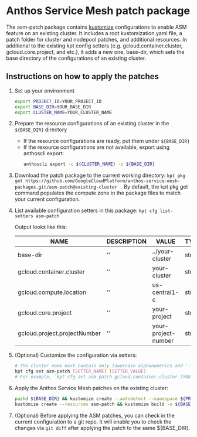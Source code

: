 # Anthos Service Mesh patch package

The asm-patch package contains [kustomize](https://github.com/kubernetes-sigs/kustomize) configurations to enable ASM feature on an existing cluster.
It includes a root kustomization.yaml file, a patch folder for cluster and nodepool patches, and additional resources.
In additional to the existing kpt config setters (e.g. gcloud.container.cluster, gcloud.core.project, and etc.), it adds a new one, base-dir, which sets the base directory of the configurations of an existing cluster.

## Instructions on how to apply the patches

1. Set up your environment
   ```bash
   export PROJECT_ID=YOUR_PROJECT_ID
   export BASE_DIR=YOUR_BASE_DIR
   export CLUSTER_NAME=YOUR_CLUSTER_NAME
   ```

2. Prepare the resource configurations of an existing cluster in the `${BASE_DIR}` directory
   - If the resource configurations are ready, put them under `${BASE_DIR}`
   - If the resource configurations are not available, export using anthoscli export:
     ```bash
     anthoscli export -c ${CLUSTER_NAME} -o ${BASE_DIR}
     ```

3. Download the patch package to the current working directory:
   `kpt pkg get https://github.com/GoogleCloudPlatform/anthos-service-mesh-packages.git/asm-patch@existing-cluster .`
   By default, the kpt pkg get command populates the compute zone in the package files to match your current configuration.

4. List available configuration setters in this package: `kpt cfg list-setters asm-patch`

   Output looks like this:
   
    | NAME                         | DESCRIPTION | VALUE               | TYPE   | COUNT | SETBY |
    |------------------------------|-------------|---------------------|--------|-------|-------|
    | base-dir                     | ''          | ../your-cluster     | string | 1     |       |
    | gcloud.container.cluster     | ''          | your-cluster        | string | 5     |       |
    | gcloud.compute.location      | ''          | us-central1-c       | string | 3     | kpt   |
    | gcloud.core.project          | ''          | your-project        | string | 15    | kpt   |
    | gcloud.project.projectNumber | ''          | your-project-number | string | 3     | kpt   |



5. (Optional) Customize the configuration via setters:
   ```bash
   # The cluster name must contain only lowercase alphanumerics and '-', must start with a letter and end with an alphanumeric, and must be no longer than 40 characters.
   kpt cfg set asm-patch [SETTER_NAME] [SETTER_VALUE]
   # For example, `kpt cfg set asm-patch gcloud.container.cluster [YOUR_CLUSTER_NAME]`
   ```

6. Apply the Anthos Service Mesh patches on the existing cluster:
   ```bash
   pushd ${BASE_DIR} && kustomize create --autodetect --namespace ${PROJECT_ID} && popd
   kustomize create --resources asm-patch && kustomize build -o ${BASE_DIR}/all.yaml
   ```

7. (Optional) Before applying the ASM patches, you can check in the current configuration to a git repo. 
It will enable you to check the changes via `git diff` after applying the patch to the same ${BASE_DIR}.

